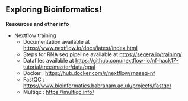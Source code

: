 ## Exploring Bioinformatics!
**Resources and other info**
* Nextflow training
   - Documentation available at https://www.nextflow.io/docs/latest/index.html
   - Steps for RNA seq pipeline available at https://seqera.io/training/
   - Datafiles available at https://github.com/nextflow-io/nf-hack17-tutorial/tree/master/data/ggal
   - Docker : https://hub.docker.com/r/nextflow/rnaseq-nf
   - FastQC : https://www.bioinformatics.babraham.ac.uk/projects/fastqc/
   - Multiqc : https://multiqc.info/

